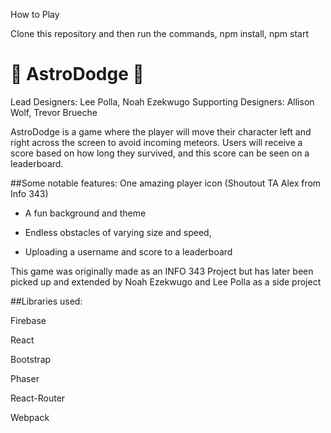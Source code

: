 How to Play

Clone this repository and then run the commands, npm install, npm start



# :rocket: AstroDodge :dizzy:

Lead Designers: Lee Polla, Noah Ezekwugo
Supporting Designers: Allison Wolf, Trevor Brueche

AstroDodge is a game where the player will move their character left and right across the screen to avoid incoming meteors. 
Users will receive a score based on how long they survived, and this score can be seen on a leaderboard.

##Some notable features:
  One amazing player icon (Shoutout TA Alex from Info 343)
  
  - A fun background and theme
  
  - Endless obstacles of varying size and speed,
  
  - Uploading a username and score to a leaderboard
  
  

This game was originally made as an INFO 343 Project but has later been picked up and extended by Noah Ezekwugo and Lee Polla as a side project


##Libraries used:

  Firebase
  
  React
  
  Bootstrap
  
  Phaser

  React-Router

  Webpack


  
